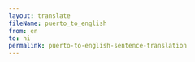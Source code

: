 ```yaml
--- 
layout: translate 
fileName: puerto_to_english
from: en
to: hi 
permalink: puerto-to-english-sentence-translation
---
```


